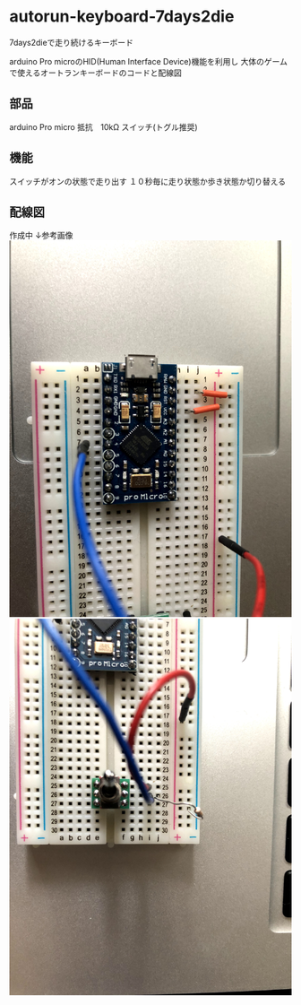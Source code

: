 # autorun-keyboard-7days2die
7days2dieで走り続けるキーボード

arduino Pro microのHID(Human Interface Device)機能を利用し
大体のゲームで使えるオートランキーボードのコードと配線図

## 部品

arduino Pro micro
抵抗　10kΩ
スイッチ(トグル推奨)

## 機能

スイッチがオンの状態で走り出す
１０秒毎に走り状態か歩き状態か切り替える

## 配線図
作成中
↓参考画像
![01](public/image/01.jpg)
![02](public/image/02.jpg)

